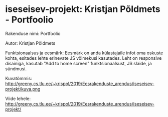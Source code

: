 # iseseisev-projekt: Kristjan Põldmets - Portfoolio

Rakenduse nimi: Portfoolio

Autor: Kristjan Põldmets

Funktsionaalsus ja eesmärk: Eesmärk on anda külastajaile infot oma oskuste kohta, esitades lehte erinevate JS võimekusi kasutades. Leht on responsive disainiga, kasutab "Add to home screen" funktsionaalsust, JS slaide, ja sündmusi.

Kuvatõmmis: http://greeny.cs.tlu.ee/~krispol/2019/Eesrakenduste_arendus/iseseisev-projekt/kuva.png

Viide lehele: http://greeny.cs.tlu.ee/~krispol/2019/Eesrakenduste_arendus/iseseisev-projekt/

